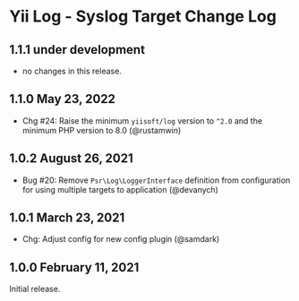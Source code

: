 # Yii Log - Syslog Target Change Log

## 1.1.1 under development

- no changes in this release.

## 1.1.0 May 23, 2022

- Chg #24: Raise the minimum `yiisoft/log` version to `^2.0` and the minimum PHP version to 8.0 (@rustamwin)

## 1.0.2 August 26, 2021

- Bug #20: Remove `Psr\Log\LoggerInterface` definition from configuration for using multiple targets to application (@devanych)

## 1.0.1 March 23, 2021

- Chg: Adjust config for new config plugin (@samdark)

## 1.0.0 February 11, 2021

Initial release.
